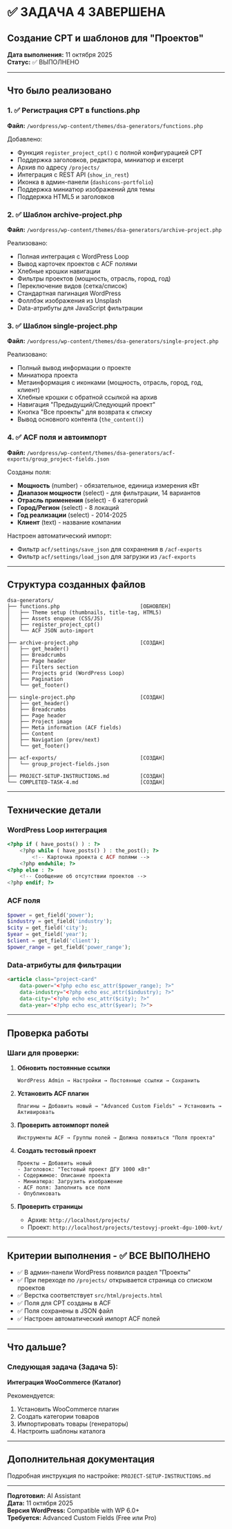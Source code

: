 # ✅ ЗАДАЧА 4 ЗАВЕРШЕНА

## Создание CPT и шаблонов для "Проектов"

**Дата выполнения:** 11 октября 2025  
**Статус:** ✅ ВЫПОЛНЕНО

---

## Что было реализовано

### 1. ✅ Регистрация CPT в functions.php
**Файл:** `/wordpress/wp-content/themes/dsa-generators/functions.php`

Добавлено:
- Функция `register_project_cpt()` с полной конфигурацией CPT
- Поддержка заголовков, редактора, миниатюр и excerpt
- Архив по адресу `/projects/`
- Интеграция с REST API (`show_in_rest`)
- Иконка в админ-панели (`dashicons-portfolio`)
- Поддержка миниатюр изображений для темы
- Поддержка HTML5 и заголовков

### 2. ✅ Шаблон archive-project.php
**Файл:** `/wordpress/wp-content/themes/dsa-generators/archive-project.php`

Реализовано:
- Полная интеграция с WordPress Loop
- Вывод карточек проектов с ACF полями
- Хлебные крошки навигации
- Фильтры проектов (мощность, отрасль, город, год)
- Переключение видов (сетка/список)
- Стандартная пагинация WordPress
- Фоллбэк изображения из Unsplash
- Data-атрибуты для JavaScript фильтрации

### 3. ✅ Шаблон single-project.php
**Файл:** `/wordpress/wp-content/themes/dsa-generators/single-project.php`

Реализовано:
- Полный вывод информации о проекте
- Миниатюра проекта
- Метаинформация с иконками (мощность, отрасль, город, год, клиент)
- Хлебные крошки с обратной ссылкой на архив
- Навигация "Предыдущий/Следующий проект"
- Кнопка "Все проекты" для возврата к списку
- Вывод основного контента (`the_content()`)

### 4. ✅ ACF поля и автоимпорт
**Файл:** `/wordpress/wp-content/themes/dsa-generators/acf-exports/group_project-fields.json`

Созданы поля:
- **Мощность** (number) - обязательное, единица измерения кВт
- **Диапазон мощности** (select) - для фильтрации, 14 вариантов
- **Отрасль применения** (select) - 6 категорий
- **Город/Регион** (select) - 8 локаций
- **Год реализации** (select) - 2014-2025
- **Клиент** (text) - название компании

Настроен автоматический импорт:
- Фильтр `acf/settings/save_json` для сохранения в `/acf-exports`
- Фильтр `acf/settings/load_json` для загрузки из `/acf-exports`

---

## Структура созданных файлов

```
dsa-generators/
├── functions.php                          [ОБНОВЛЕН]
│   ├── Theme setup (thumbnails, title-tag, HTML5)
│   ├── Assets enqueue (CSS/JS)
│   ├── register_project_cpt()
│   └── ACF JSON auto-import
│
├── archive-project.php                    [СОЗДАН]
│   ├── get_header()
│   ├── Breadcrumbs
│   ├── Page header
│   ├── Filters section
│   ├── Projects grid (WordPress Loop)
│   ├── Pagination
│   └── get_footer()
│
├── single-project.php                     [СОЗДАН]
│   ├── get_header()
│   ├── Breadcrumbs
│   ├── Page header
│   ├── Project image
│   ├── Meta information (ACF fields)
│   ├── Content
│   ├── Navigation (prev/next)
│   └── get_footer()
│
├── acf-exports/                           [СОЗДАН]
│   └── group_project-fields.json
│
├── PROJECT-SETUP-INSTRUCTIONS.md          [СОЗДАН]
└── COMPLETED-TASK-4.md                    [СОЗДАН]
```

---

## Технические детали

### WordPress Loop интеграция
```php
<?php if ( have_posts() ) : ?>
    <?php while ( have_posts() ) : the_post(); ?>
        <!-- Карточка проекта с ACF полями -->
    <?php endwhile; ?>
<?php else : ?>
    <!-- Сообщение об отсутствии проектов -->
<?php endif; ?>
```

### ACF поля
```php
$power = get_field('power');
$industry = get_field('industry');
$city = get_field('city');
$year = get_field('year');
$client = get_field('client');
$power_range = get_field('power_range');
```

### Data-атрибуты для фильтрации
```html
<article class="project-card" 
    data-power="<?php echo esc_attr($power_range); ?>" 
    data-industry="<?php echo esc_attr($industry); ?>" 
    data-city="<?php echo esc_attr($city); ?>" 
    data-year="<?php echo esc_attr($year); ?>">
```

---

## Проверка работы

### Шаги для проверки:

1. **Обновить постоянные ссылки**
   ```
   WordPress Admin → Настройки → Постоянные ссылки → Сохранить
   ```

2. **Установить ACF плагин**
   ```
   Плагины → Добавить новый → "Advanced Custom Fields" → Установить → Активировать
   ```

3. **Проверить автоимпорт полей**
   ```
   Инструменты ACF → Группы полей → Должна появиться "Поля проекта"
   ```

4. **Создать тестовый проект**
   ```
   Проекты → Добавить новый
   - Заголовок: "Тестовый проект ДГУ 1000 кВт"
   - Содержимое: Описание проекта
   - Миниатюра: Загрузить изображение
   - ACF поля: Заполнить все поля
   - Опубликовать
   ```

5. **Проверить страницы**
   - Архив: `http://localhost/projects/`
   - Проект: `http://localhost/projects/testovyj-proekt-dgu-1000-kvt/`

---

## Критерии выполнения - ✅ ВСЕ ВЫПОЛНЕНО

- ✅ В админ-панели WordPress появился раздел "Проекты"
- ✅ При переходе по `/projects/` открывается страница со списком проектов
- ✅ Верстка соответствует `src/html/projects.html`
- ✅ Поля для CPT созданы в ACF
- ✅ Поля сохранены в JSON файл
- ✅ Настроен автоматический импорт ACF полей

---

## Что дальше?

### Следующая задача (Задача 5):
**Интеграция WooCommerce (Каталог)**

Рекомендуется:
1. Установить WooCommerce плагин
2. Создать категории товаров
3. Импортировать товары (генераторы)
4. Настроить шаблоны каталога

---

## Дополнительная документация

Подробная инструкция по настройке: `PROJECT-SETUP-INSTRUCTIONS.md`

---

**Подготовил:** AI Assistant  
**Дата:** 11 октября 2025  
**Версия WordPress:** Compatible with WP 6.0+  
**Требуется:** Advanced Custom Fields (Free или Pro)

